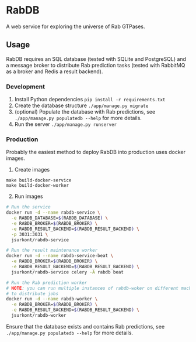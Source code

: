 # RabDB

A web service for exploring the universe of Rab GTPases.

## Usage

RabDB requires an SQL database (tested with SQLite and PostgreSQL) and a
message broker to distribute Rab prediction tasks (tested with RabbitMQ as a
broker and Redis a result backend).

### Development

1. Install Python dependencies `pip install -r requirements.txt`
2. Create the database structure `./app/manage.py migrate`
3. (optional) Populate the database with Rab predictions, see
`./app/manage.py populatedb --help` for more details.
4. Run the server `./app/manage.py runserver`

### Production

Probably the easiest method to deploy RabDB into production uses docker images.

1. Create images
  ```
  make build-docker-service
  make build-docker-worker
  ```
2. Run images
  ```bash
  # Run the service
  docker run -d --name rabdb-service \
    -e RABDB_DATABASE=$(RABDB_DATABASE) \
    -e RABDB_BROKER=$(RABDB_BROKER) \
    -e RABDB_RESULT_BACKEND=$(RABDB_RESULT_BACKEND) \
    -p 3031:3031 \
    jsurkont/rabdb-service

  # Run the result maintenance worker
  docker run -d --name rabdb-service-beat \
    -e RABDB_BROKER=$(RABDB_BROKER) \
    -e RABDB_RESULT_BACKEND=$(RABDB_RESULT_BACKEND) \
    jsurkont/rabdb-service celery -A rabdb beat

  # Run the Rab prediction worker
  # NOTE: you can run multiple instances of rabdb-woker on different machines
  # to distribute jobs
  docker run -d --name rabdb-worker \
    -e RABDB_BROKER=$(RABDB_BROKER) \
    -e RABDB_RESULT_BACKEND=$(RABDB_RESULT_BACKEND) \
    jsurkont/rabdb-worker
  ```

Ensure that the database exists and contains Rab predictions, see
`./app/manage.py populatedb --help` for more details.
